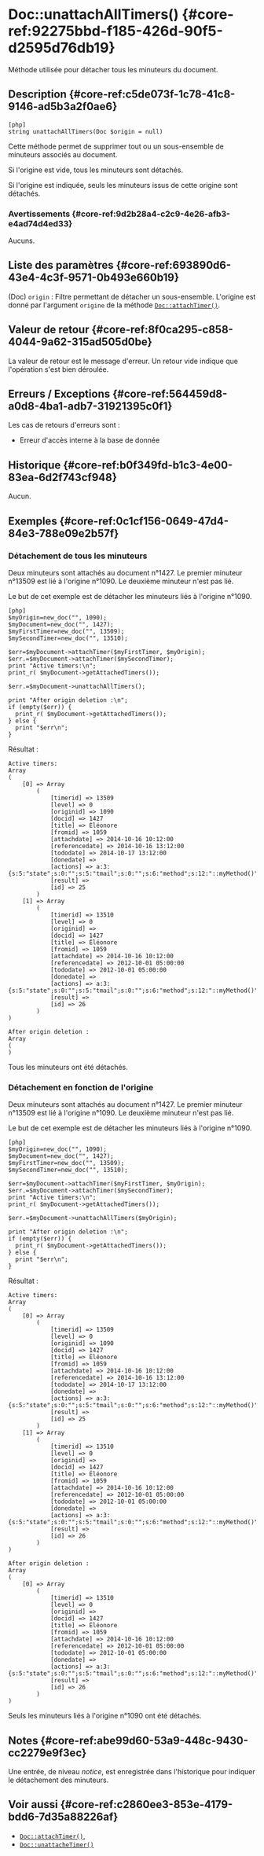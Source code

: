 # Doc::unattachAllTimers()  {#core-ref:92275bbd-f185-426d-90f5-d2595d76db19}

<div class="short-description" markdown="1">
Méthode utilisée pour détacher tous les minuteurs du document.
</div>

## Description  {#core-ref:c5de073f-1c78-41c8-9146-ad5b3a2f0ae6}

    [php]
    string unattachAllTimers(Doc $origin = null)

Cette méthode permet de supprimer tout ou un sous-ensemble de minuteurs associés
au document.

Si l'origine est vide, tous les minuteurs sont détachés.

Si l'origine est indiquée, seuls les minuteurs issus de cette origine sont
détachés.

### Avertissements  {#core-ref:9d2b28a4-c2c9-4e26-afb3-e4ad74d4ed33}

Aucuns.

## Liste des paramètres  {#core-ref:693890d6-43e4-4c3f-9571-0b493e660b19}

(Doc) `origin`
:   Filtre permettant de détacher un sous-ensemble. L'origine est donné
    par l'argument `origine` de la méthode 
    [`Doc::attachTimer()`][docattachtimer].

## Valeur de retour  {#core-ref:8f0ca295-c858-4044-9a62-315ad505d0be}

La valeur de retour est le message d'erreur. Un retour vide indique que
l'opération s'est bien déroulée.


## Erreurs / Exceptions  {#core-ref:564459d8-a0d8-4ba1-adb7-31921395c0f1}

Les cas de retours d'erreurs sont :

*   Erreur d'accès interne à la base de donnée

## Historique  {#core-ref:b0f349fd-b1c3-4e00-83ea-6d2f743cf948}

Aucun.

## Exemples  {#core-ref:0c1cf156-0649-47d4-84e3-788e09e2b57f}

### Détachement de tous les minuteurs

Deux minuteurs sont attachés au document n°1427. Le premier minuteur n°13509 est 
lié à l'origine n°1090. Le deuxième minuteur n'est pas lié.

Le but de cet exemple est de détacher les minuteurs liés à l'origine n°1090.

    [php]
    $myOrigin=new_doc("", 1090);
    $myDocument=new_doc("", 1427);
    $myFirstTimer=new_doc("", 13509);
    $mySecondTimer=new_doc("", 13510);
    
    $err=$myDocument->attachTimer($myFirstTimer, $myOrigin);
    $err.=$myDocument->attachTimer($mySecondTimer);
    print "Active timers:\n";
    print_r( $myDocument->getAttachedTimers());
    
    $err.=$myDocument->unattachAllTimers();
    
    print "After origin deletion :\n";
    if (empty($err)) {
      print_r( $myDocument->getAttachedTimers());
    } else {
      print "$err\n";
    }

Résultat : 

    Active timers:
    Array
    (
        [0] => Array
            (
                [timerid] => 13509
                [level] => 0
                [originid] => 1090
                [docid] => 1427
                [title] => Éléonore
                [fromid] => 1059
                [attachdate] => 2014-10-16 10:12:00
                [referencedate] => 2014-10-16 13:12:00
                [tododate] => 2014-10-17 13:12:00
                [donedate] => 
                [actions] => a:3:{s:5:"state";s:0:"";s:5:"tmail";s:0:"";s:6:"method";s:12:"::myMethod()";}
                [result] => 
                [id] => 25
            )
        [1] => Array
            (
                [timerid] => 13510
                [level] => 0
                [originid] => 
                [docid] => 1427
                [title] => Éléonore
                [fromid] => 1059
                [attachdate] => 2014-10-16 10:12:00
                [referencedate] => 2012-10-01 05:00:00
                [tododate] => 2012-10-01 05:00:00
                [donedate] => 
                [actions] => a:3:{s:5:"state";s:0:"";s:5:"tmail";s:0:"";s:6:"method";s:12:"::myMethod()";}
                [result] => 
                [id] => 26
            )
    )

    After origin deletion :
    Array
    (
    )

Tous les minuteurs ont été détachés.

### Détachement en fonction de l'origine

Deux minuteurs sont attachés au document n°1427. Le premier minuteur n°13509 est 
lié à l'origine n°1090. Le deuxième minuteur n'est pas lié.

Le but de cet exemple est de détacher les minuteurs liés à l'origine n°1090.

    [php]
    $myOrigin=new_doc("", 1090);
    $myDocument=new_doc("", 1427);
    $myFirstTimer=new_doc("", 13509);
    $mySecondTimer=new_doc("", 13510);
    
    $err=$myDocument->attachTimer($myFirstTimer, $myOrigin);
    $err.=$myDocument->attachTimer($mySecondTimer);
    print "Active timers:\n";
    print_r( $myDocument->getAttachedTimers());
    
    $err.=$myDocument->unattachAllTimers($myOrigin);
    
    print "After origin deletion :\n";
    if (empty($err)) {
      print_r( $myDocument->getAttachedTimers());
    } else {
      print "$err\n";
    }

Résultat : 

    Active timers:
    Array
    (
        [0] => Array
            (
                [timerid] => 13509
                [level] => 0
                [originid] => 1090
                [docid] => 1427
                [title] => Éléonore
                [fromid] => 1059
                [attachdate] => 2014-10-16 10:12:00
                [referencedate] => 2014-10-16 13:12:00
                [tododate] => 2014-10-17 13:12:00
                [donedate] => 
                [actions] => a:3:{s:5:"state";s:0:"";s:5:"tmail";s:0:"";s:6:"method";s:12:"::myMethod()";}
                [result] => 
                [id] => 25
            )
        [1] => Array
            (
                [timerid] => 13510
                [level] => 0
                [originid] => 
                [docid] => 1427
                [title] => Éléonore
                [fromid] => 1059
                [attachdate] => 2014-10-16 10:12:00
                [referencedate] => 2012-10-01 05:00:00
                [tododate] => 2012-10-01 05:00:00
                [donedate] => 
                [actions] => a:3:{s:5:"state";s:0:"";s:5:"tmail";s:0:"";s:6:"method";s:12:"::myMethod()";}
                [result] => 
                [id] => 26
            )
    )

    After origin deletion :
    Array
    (
        [0] => Array
            (
                [timerid] => 13510
                [level] => 0
                [originid] => 
                [docid] => 1427
                [title] => Éléonore
                [fromid] => 1059
                [attachdate] => 2014-10-16 10:12:00
                [referencedate] => 2012-10-01 05:00:00
                [tododate] => 2012-10-01 05:00:00
                [donedate] => 
                [actions] => a:3:{s:5:"state";s:0:"";s:5:"tmail";s:0:"";s:6:"method";s:12:"::myMethod()";}
                [result] => 
                [id] => 26
            )
    )

Seuls les minuteurs liés à l'origine n°1090 ont été détachés.

## Notes  {#core-ref:abe99d60-53a9-448c-9430-cc2279e9f3ec}

Une entrée, de niveau *notice*, est enregistrée dans l'historique pour indiquer
le détachement des minuteurs.

## Voir aussi  {#core-ref:c2860ee3-853e-4179-bdd6-7d35a88226af}


*   [`Doc::attachTimer()`][docattachtimer],
*   [`Doc::unattacheTimer()`][docunattachtimer]

<!-- links -->
[docstore]:         #core-ref:b8540d13-ece6-4e9e-9b72-6a56bca9da12
[docunattachtimer]: #core-ref:0449b66d-e5ba-4fb6-88b5-5c69a1a4c27b
[docgetattachedtimers]:   #core-ref:3868bb5d-4847-4877-85f7-13be92430fe8
[dyndate]:          #core-ref:386637d4-ab5b-4b3b-bf80-f2e6c226c555
[docattachtimer]:   #core-ref:d40860f3-d0ba-4cff-b2e8-76ddfa08c600